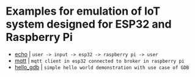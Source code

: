 # Examples for emulation of IoT system designed for ESP32 and Raspberry Pi

- [echo](./echo) | `user -> input -> esp32 -> raspberry pi -> user`
- [mqtt](./mqtt) | `mqtt client in esp32 connected to broker in raspberry pi`
- [hello_gdb](./hello_gdb) | `simple hello world demonstration with use case of GDB`
